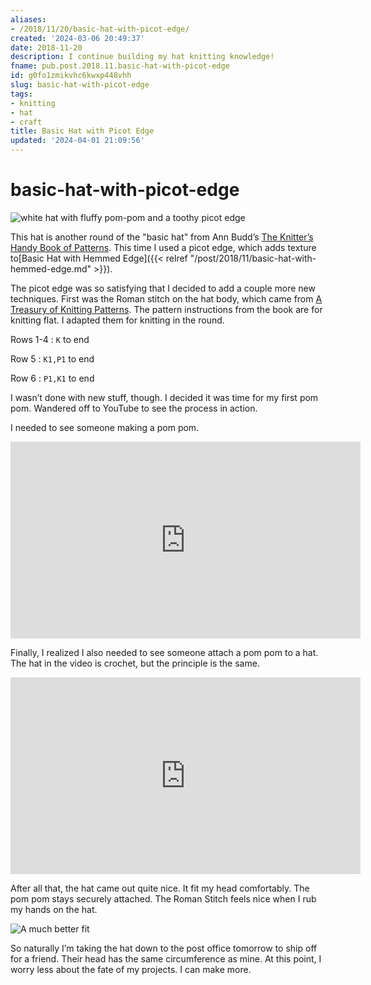 ```yaml
---
aliases:
- /2018/11/20/basic-hat-with-picot-edge/
created: '2024-03-06 20:49:37'
date: 2018-11-20
description: I continue building my hat knitting knowledge!
fname: pub.post.2018.11.basic-hat-with-picot-edge
id: g0fo1zmikvhc6kwxp448vhh
slug: basic-hat-with-picot-edge
tags:
- knitting
- hat
- craft
title: Basic Hat with Picot Edge
updated: '2024-04-01 21:09:56'
---
```


# basic-hat-with-picot-edge

![white hat with fluffy pom-pom and a toothy picot edge](assets/img/2018/cover-2018-11-20.jpg)

This hat is another round of the "basic hat" from Ann Budd’s [The Knitter’s Handy Book of Patterns](https://www.goodreads.com/book/show/85015.Knitters_Handy_Book_Of_Patterns). This time I used a picot edge, which adds texture to[Basic Hat with Hemmed Edge]({{< relref "/post/2018/11/basic-hat-with-hemmed-edge.md" >}}).

The picot edge was so satisfying that I decided to add a couple more new techniques. First was the Roman stitch on the hat body, which came from [A Treasury of Knitting Patterns](https://www.goodreads.com/book/show/129506.A_Treasury_of_Knitting_Patterns). The pattern instructions from the book are for knitting flat. I adapted them for knitting in the round.

Rows 1-4
: `K` to end

Row 5
: `K1,P1` to end

Row 6
: `P1,K1` to end

I wasn’t done with new stuff, though. I decided it was time for my first pom pom. Wandered off to YouTube to see the process in action.

I needed to see someone making a pom pom.

<iframe width="560" height="315" src="https://www.youtube.com/embed/8ilFeg7dPIU" title="YouTube video player" frameborder="0" allow="accelerometer; autoplay; clipboard-write; encrypted-media; gyroscope; picture-in-picture" allowfullscreen></iframe>

Finally, I realized I also needed to see someone attach a pom pom to a hat. The hat in the video is crochet, but the principle is the same.

<iframe width="560" height="315" src="https://www.youtube.com/embed/aiRQb5JkjzE" title="YouTube video player" frameborder="0" allow="accelerometer; autoplay; clipboard-write; encrypted-media; gyroscope; picture-in-picture" allowfullscreen></iframe>

After all that, the hat came out quite nice. It fit my head comfortably. The pom pom stays securely attached. The Roman Stitch feels nice when I rub my hands on the hat.

![A much better fit](assets/img/2018/modeling.jpg)

So naturally I’m taking the hat down to the post office tomorrow to ship off for a friend. Their head has the same circumference as mine. At this point, I worry less about the fate of my projects. I can make more.